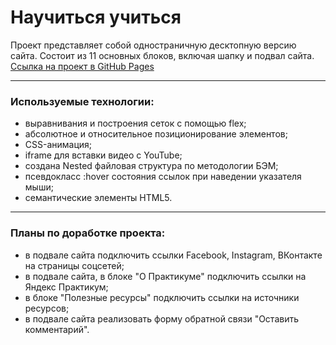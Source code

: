 # Научиться учиться

Проект представляет собой одностраничную десктопную версию сайта.
Состоит из 11 основных блоков, включая шапку и подвал сайта.
[Ссылка на проект в GitHub Pages](https://milanka-m.github.io/how-to-learn/)

-------
### Используемые технологии:

* выравнивания и построения сеток с помощью flex;
* абсолютное и относительное позиционирование элементов;
* CSS-анимация;
* iframe для вставки видео с YouTube;
* cоздана Nested файловая структура по методологии БЭМ;
* псевдокласс :hover состояния ссылок при наведении указателя мыши;
* семантические элементы HTML5.

-------
### Планы по доработке проекта:

* в подвале сайта подключить ссылки Facebook, Instagram, ВКонтакте на страницы соцсетей;
* в подвале сайта, в блоке "О Практикуме" подключить ссылки на Яндекс Практикум;
* в блоке "Полезные ресурсы" подключить ссылки на источники ресурсов;
* в подвале сайта реализовать форму обратной связи "Оставить комментарий".


